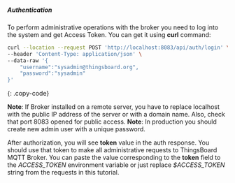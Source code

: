 ##### Authentication

To perform administrative operations with the broker you need to log into the system and get Access Token.
You can get it using <b>curl</b> command:

```bash
curl --location --request POST 'http://localhost:8083/api/auth/login' \
--header 'Content-Type: application/json' \
--data-raw '{
    "username":"sysadmin@thingsboard.org",
    "password":"sysadmin"
}'
```
{: .copy-code}

**Note**: If Broker installed on a remote server, you have to replace localhost with the public IP address of the server or with a domain name. Also, check that port 8083 opened for public access.
**Note**: In production you should create new admin user with a unique password.

After authorization, you will see **token** value in the auth response. You should use that token to make all administrative requests to ThingsBoard MQTT Broker.
You can paste the value corresponding to the **token** field to the <i>ACCESS_TOKEN</i> environment variable or just replace <i>$ACCESS_TOKEN</i> string from the requests in this tutorial.